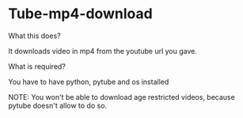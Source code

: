 # Tube-mp4-download
What this does?

It downloads video in mp4 from the youtube url you gave.

What is required?

You have to have python, pytube and os installed

NOTE: You won't be able to download age restricted videos, because pytube doesn't allow to do so.
